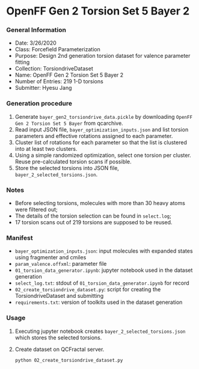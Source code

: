 # OpenFF Gen 2 Torsion Set 5 Bayer 2

### General Information
 - Date: 3/26/2020
 - Class: Forcefield Parameterization
 - Purpose: Design 2nd generation torsion dataset for valence parameter fitting
 - Collection: TorsiondriveDataset
 - Name: OpenFF Gen 2 Torsion Set 5 Bayer 2
 - Number of Entries: 219 1-D torsions 
 - Submitter: Hyesu Jang

### Generation procedure

1. Generate `bayer_gen2_torsiondrive_data.pickle` by downloading `OpenFF Gen 2 Torsion Set 5 Bayer`  from qcarchive.
2. Read input JSON file, `bayer_optimization_inputs.json` and list torsion parameters and effective rotations assigned to each parameter.
3. Cluster list of rotations for each parameter so that the list is clustered into at least two clusters. 
4. Using a simple randomized optimization, select one torsion per cluster. Reuse pre-calculated torsion scans if possible. 
5. Store the selected torsions into JSON file, `bayer_2_selected_torsions.json`.

### Notes

 - Before selecting torsions, molecules with more than 30 heavy atoms were filtered out;
 - The details of the torsion selection can be found in `select.log`;
 - 17 torsion scans out of 219 torsions are supposed to be reused. 

### Manifest

 - `bayer_optimization_inputs.json`: input molecules with expanded states using fragmenter and cmiles 
 - `param_valence.offxml`: parameter file 
 - `01_torsion_data_generator.ipynb`: jupyter notebook used in the dataset generation
 - `select_log.txt`: stdout of `01_torsion_data_generator.ipynb` for record
 - `02_create_torsiondrive_dataset.py`: script for creating the TorsiondriveDataset and submitting
 - `requirements.txt`: version of toolkits used in the dataset generation


### Usage

1. Executing jupyter notebook creates `bayer_2_selected_torsions.json` which stores the selected torsions.

2. Create dataset on QCFractal server.
    ```
    python 02_create_torsiondrive_dataset.py
    ```
